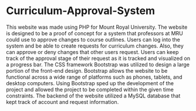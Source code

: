 # Curriculum-Approval-System

This website was made using PHP for Mount Royal University. The website is designed to be a proof of concept for a system that professors at MRU could use to approve changes to course outlines. Users can log into the system and be able to create requests for curriculum changes. Also, they can approve or deny changes that other users request. Users can keep track of the approval stage of their request as it is tracked and visualized on a progress bar. The CSS framework Bootstrap was utilized to design a large portion of the front-end design. Bootstrap allows the website to be functional across a wide range of platforms such as phones, tablets, and desktop computers. Using Bootstrap sped up the development of the project and allowed the project to be completed within the given time constraints. The backend of the website utilized a MySQL database that kept track of account and request information.
